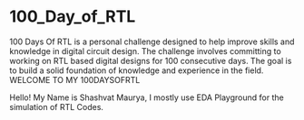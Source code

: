 # 100_Day_of_RTL
100 Days Of RTL is a personal challenge designed to help improve skills and knowledge in digital circuit design. The challenge involves committing to working on RTL based digital designs for 100 consecutive days. The goal is to build a solid foundation of knowledge and experience in the field.
WELCOME TO MY 100DAYSOFRTL

Hello! My Name is Shashvat Maurya, I mostly use EDA Playground for the simulation of RTL Codes.
